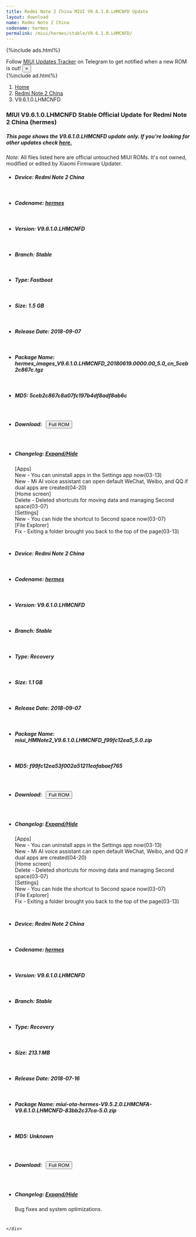 ```yaml
---
title: Redmi Note 2 China MIUI V9.6.1.0.LHMCNFD Update
layout: download
name: Redmi Note 2 China
codename: hermes
permalink: /miui/hermes/stable/V9.6.1.0.LHMCNFD/
---
```


{%include ads.html%}
<div class="alert alert-primary alert-dismissible fade show" role="alert">
    Follow <a href="https://t.me/MIUIUpdatesTracker" class="alert-link">MIUI Updates Tracker</a> on Telegram to get
    notified when a new ROM is out!
    <button type="button" class="close" data-dismiss="alert" aria-label="Close">
        <span aria-hidden="true">&times;</span>
    </button>
</div>
{%include ad.html%}

<nav aria-label="breadcrumb">
    <ol class="breadcrumb">
        <li class="breadcrumb-item"><a href="/">Home</a></li>
        <li class="breadcrumb-item"><a href="/miui/hermes/">Redmi Note 2 China</a></li>
        <li class="breadcrumb-item active" aria-current="page">V9.6.1.0.LHMCNFD</li>
    </ol>
</nav>

<div class="col-12 mx-auto">
    <h3 class="title bg-light p-2 rounded">MIUI V9.6.1.0.LHMCNFD Stable Official Update for Redmi Note 2 China (hermes)</h3>
    <h5>This page shows the V9.6.1.0.LHMCNFD update only. If you're looking for other updates check
        <a href="/miui/hermes/">here.</a></h5>
    <p><i>Note: </i>All files listed here are official untouched MIUI ROMs.
        It's not owned, modified or edited by Xiaomi Firmware Updater.</p>
    <div id="downloads">
                <div class="card card-body">
            <ul class="list-unstyled">
                <li style="padding-bottom: 10px;">
                    <h5><b>Device: </b>Redmi Note 2 China</h5>
                </li>
                <li style="padding-bottom: 10px;">
                    <h5><b>Codename: </b> <a href="/miui/hermes/" target="_blank">hermes</a> </h5>
                </li>
                <li style="padding-bottom: 10px;">
                    <h5><b>Version: </b>V9.6.1.0.LHMCNFD</h5>
                </li>
                <li style="padding-bottom: 10px;">
                    <h5><b>Branch: </b>Stable</h5>
                </li>
                <li style="padding-bottom: 10px;">
                    <h5><b>Type: </b>Fastboot</h5>
                </li>
                <li style="padding-bottom: 10px;">
                    <h5><b>Size: </b>1.5 GB</h5>
                </li>
                <li style="padding-bottom: 10px;">
                    <h5><b>Release Date: </b>2018-09-07</h5>
                </li>
                <li style="padding-bottom: 10px;">
                    <h5><b>Package Name: </b><span id="filename" class="text-dark">hermes_images_V9.6.1.0.LHMCNFD_20180619.0000.00_5.0_cn_5ceb2c867c.tgz</span></h5>
                </li>
                <li style="padding-bottom: 10px;">
                    <h5><b>MD5: </b><span id="md5" class="text-muted">5ceb2c867c8a07fc197b4df8adf8ab6c</span></h5>
                </li>
                <li style="padding-bottom: 10px;">
                    <h5><b>Download: </b><button type="button" id="download" class="btn btn-primary" style="margin: 7px;"
                            onclick="window.open('http://bigota.d.miui.com/V9.6.1.0.LHMCNFD/hermes_images_V9.6.1.0.LHMCNFD_20180619.0000.00_5.0_cn_5ceb2c867c.tgz', '_blank');"><i class="fa fa-download"></i> Full ROM</button></h5>
                </li>
                <li style="padding-bottom: 10px;">
                    <h5><b>Changelog: </b><a href="#hermes_1_changelog" data-toggle="collapse" role="button"
                            aria-expanded="false" aria-controls="hermes_1_changelog"> <i class="fa fa-arrow-down"
                                aria-hidden="true"></i> Expand/Hide</a></h5>
                    <div class="collapse" id="hermes_1_changelog">
                        <p id="changelog_text">[Apps]<br>New - You can uninstall apps in the Settings app now(03-13)<br>New - Mi AI voice assistant can open default WeChat, Weibo, and QQ if dual apps are created(04-20)<br>[Home screen]<br>Delete - Deleted shortcuts for moving data and managing Second space(03-07)<br>[Settings]<br>New - You can hide the shortcut to Second space now(03-07)<br>[File Explorer]<br>Fix - Exiting a folder brought you back to the top of the page(03-13)</p>
                    </div>
                </li>
            </ul>
        </div>
        <div class="card card-body">
            <ul class="list-unstyled">
                <li style="padding-bottom: 10px;">
                    <h5><b>Device: </b>Redmi Note 2 China</h5>
                </li>
                <li style="padding-bottom: 10px;">
                    <h5><b>Codename: </b> <a href="/miui/hermes/" target="_blank">hermes</a> </h5>
                </li>
                <li style="padding-bottom: 10px;">
                    <h5><b>Version: </b>V9.6.1.0.LHMCNFD</h5>
                </li>
                <li style="padding-bottom: 10px;">
                    <h5><b>Branch: </b>Stable</h5>
                </li>
                <li style="padding-bottom: 10px;">
                    <h5><b>Type: </b>Recovery</h5>
                </li>
                <li style="padding-bottom: 10px;">
                    <h5><b>Size: </b>1.1 GB</h5>
                </li>
                <li style="padding-bottom: 10px;">
                    <h5><b>Release Date: </b>2018-09-07</h5>
                </li>
                <li style="padding-bottom: 10px;">
                    <h5><b>Package Name: </b><span id="filename" class="text-dark">miui_HMNote2_V9.6.1.0.LHMCNFD_f99fc12ea5_5.0.zip</span></h5>
                </li>
                <li style="padding-bottom: 10px;">
                    <h5><b>MD5: </b><span id="md5" class="text-muted">f99fc12ea53f002a51211eafabaef765</span></h5>
                </li>
                <li style="padding-bottom: 10px;">
                    <h5><b>Download: </b><button type="button" id="download" class="btn btn-primary" style="margin: 7px;"
                            onclick="window.open('http://bigota.d.miui.com/V9.6.1.0.LHMCNFD/miui_HMNote2_V9.6.1.0.LHMCNFD_f99fc12ea5_5.0.zip', '_blank');"><i class="fa fa-download"></i> Full ROM</button></h5>
                </li>
                <li style="padding-bottom: 10px;">
                    <h5><b>Changelog: </b><a href="#hermes_2_changelog" data-toggle="collapse" role="button"
                            aria-expanded="false" aria-controls="hermes_2_changelog"> <i class="fa fa-arrow-down"
                                aria-hidden="true"></i> Expand/Hide</a></h5>
                    <div class="collapse" id="hermes_2_changelog">
                        <p id="changelog_text">[Apps]<br>New - You can uninstall apps in the Settings app now(03-13)<br>New - Mi AI voice assistant can open default WeChat, Weibo, and QQ if dual apps are created(04-20)<br>[Home screen]<br>Delete - Deleted shortcuts for moving data and managing Second space(03-07)<br>[Settings]<br>New - You can hide the shortcut to Second space now(03-07)<br>[File Explorer]<br>Fix - Exiting a folder brought you back to the top of the page(03-13)</p>
                    </div>
                </li>
            </ul>
        </div>
        <div class="card card-body">
            <ul class="list-unstyled">
                <li style="padding-bottom: 10px;">
                    <h5><b>Device: </b>Redmi Note 2 China</h5>
                </li>
                <li style="padding-bottom: 10px;">
                    <h5><b>Codename: </b> <a href="/miui/hermes/" target="_blank">hermes</a> </h5>
                </li>
                <li style="padding-bottom: 10px;">
                    <h5><b>Version: </b>V9.6.1.0.LHMCNFD</h5>
                </li>
                <li style="padding-bottom: 10px;">
                    <h5><b>Branch: </b>Stable</h5>
                </li>
                <li style="padding-bottom: 10px;">
                    <h5><b>Type: </b>Recovery</h5>
                </li>
                <li style="padding-bottom: 10px;">
                    <h5><b>Size: </b>213.1 MB</h5>
                </li>
                <li style="padding-bottom: 10px;">
                    <h5><b>Release Date: </b>2018-07-16</h5>
                </li>
                <li style="padding-bottom: 10px;">
                    <h5><b>Package Name: </b><span id="filename" class="text-dark">miui-ota-hermes-V9.5.2.0.LHMCNFA-V9.6.1.0.LHMCNFD-83bb2c37ca-5.0.zip</span></h5>
                </li>
                <li style="padding-bottom: 10px;">
                    <h5><b>MD5: </b><span id="md5" class="text-muted">Unknown</span></h5>
                </li>
                <li style="padding-bottom: 10px;">
                    <h5><b>Download: </b><button type="button" id="download" class="btn btn-primary" style="margin: 7px;"
                            onclick="window.open('https://bigota.d.miui.com/V9.6.1.0.LHMCNFD/miui-ota-hermes-V9.5.2.0.LHMCNFA-V9.6.1.0.LHMCNFD-83bb2c37ca-5.0.zip', '_blank');"><i class="fa fa-download"></i> Full ROM</button></h5>
                </li>
                <li style="padding-bottom: 10px;">
                    <h5><b>Changelog: </b><a href="#hermes_3_changelog" data-toggle="collapse" role="button"
                            aria-expanded="false" aria-controls="hermes_3_changelog"> <i class="fa fa-arrow-down"
                                aria-hidden="true"></i> Expand/Hide</a></h5>
                    <div class="collapse" id="hermes_3_changelog">
                        <p id="changelog_text">Bug fixes and system optimizations.</p>
                    </div>
                </li>
            </ul>
        </div>

    </div>
</div>